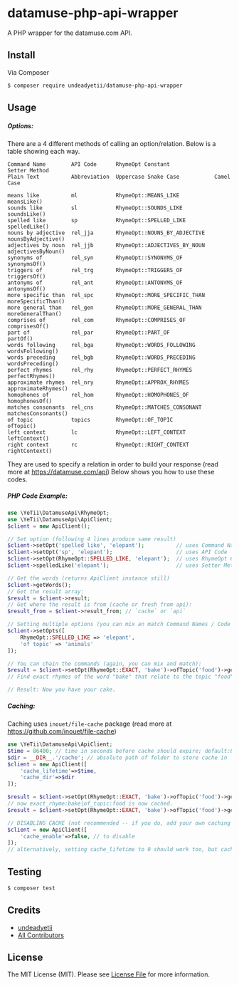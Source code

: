# datamuse-php-api-wrapper

A PHP wrapper for the datamuse.com API.

## Install

Via Composer

```bash
$ composer require undeadyetii/datamuse-php-api-wrapper
```

## Usage

##### Options:

There are a 4 different methods of calling an option/relation. Below is a table showing each way.

```
Command Name        API Code      RhymeOpt Constant              Setter Method
Plain Text          Abbreviation  Uppercase Snake Case           Camel Case

means like          ml            RhymeOpt::MEANS_LIKE           meansLike()
sounds like         sl            RhymeOpt::SOUNDS_LIKE          soundsLike()
spelled like        sp            RhymeOpt::SPELLED_LIKE         spelledLike()
nouns by adjective  rel_jja       RhymeOpt::NOUNS_BY_ADJECTIVE   nounsByAdjective()
adjectives by noun  rel_jjb       RhymeOpt::ADJECTIVES_BY_NOUN   adjectivesByNoun()
synonyms of         rel_syn       RhymeOpt::SYNONYMS_OF          synonymsOf()
triggers of         rel_trg       RhymeOpt::TRIGGERS_OF          triggersOf()
antonyms of         rel_ant       RhymeOpt::ANTONYMS_OF          antonymsOf()
more specific than  rel_spc       RhymeOpt::MORE_SPECIFIC_THAN   moreSpecificThan()
more general than   rel_gen       RhymeOpt::MORE_GENERAL_THAN    moreGeneralThan()
comprises of        rel_com       RhymeOpt::COMPRISES_OF         comprisesOf()
part of             rel_par       RhymeOpt::PART_OF              partOf()
words following     rel_bga       RhymeOpt::WORDS_FOLLOWING      wordsFollowing()
words preceding     rel_bgb       RhymeOpt::WORDS_PRECEDING      wordsPreceding()
perfect rhymes      rel_rhy       RhymeOpt::PERFECT_RHYMES       perfectRhymes()
approximate rhymes  rel_nry       RhymeOpt::APPROX_RHYMES        approximateRhymes()
homophones of       rel_hom       RhymeOpt::HOMOPHONES_OF        homophonesOf()
matches consonants  rel_cns       RhymeOpt::MATCHES_CONSONANT    matchesConsonants()
of topic            topics        RhymeOpt::OF_TOPIC             ofTopic()
left context        lc            RhymeOpt::LEFT_CONTEXT         leftContext()
right context       rc            RhymeOpt::RIGHT_CONTEXT        rightContext()
```

They are used to specify a relation in order to build your response (read more at https://datamuse.com/api)
Below shows you how to use these codes.

##### PHP Code Example:

```php
use \YeTii\DatamuseApi\RhymeOpt;
use \YeTii\DatamuseApi\ApiClient;
$client = new ApiClient();

// Set option (following 4 lines produce same result)
$client->setOpt('spelled like', 'elepant');          // uses Command Name      | passes 'elepant' as the word
$client->setOpt('sp', 'elepant');                    // uses API Code          | passes 'elepant' as the word
$client->setOpt(RhymeOpt::SPELLED_LIKE, 'elepant');  // uses RhymeOpt Constant | passes 'elepant' as the word
$client->spelledLike('elepant');                     // uses Setter Method     | passes 'elepant' as the word

// Get the words (returns ApiClient instance still)
$client->getWords();
// Get the result array:
$result = $client->result;
// Get where the result is from (cache or fresh from api):
$result_from = $client->result_from; // `cache` or `api`

// Setting multiple options (you can mix an match Command Names / Code / RhymeOpt Constants)
$client->setOpts([
	RhymeOpt::SPELLED_LIKE => 'elepant',
	'of topic' => 'animals'
]);

// You can chain the commands (again, you can mix and match):
$result = $client->setOpt(RhymeOpt::EXACT, 'bake')->ofTopic('food')->getWords()->result;
// Find exact rhymes of the word "bake" that relate to the topic "food", get the words and give me the results

// Result: Now you have your cake.
```

##### Caching:

Caching uses `inouet/file-cache` package (read more at https://github.com/inouet/file-cache)

```php
use \YeTii\DatamuseApi\ApiClient;
$time = 86400; // time in seconds before cache should expire; default:86400; should be no less than 86400
$dir = __DIR__.'/cache'; // absolute path of folder to store cache in
$client = new ApiClient([
	'cache_lifetime'=>$time,
	'cache_dir'=>$dir
]);

$result = $client->setOpt(RhymeOpt::EXACT, 'bake')->ofTopic('food')->getWords()->result; // not cached
// now exact_rhyme:bake|of_topic:food is now cached.
$result = $client->setOpt(RhymeOpt::EXACT, 'bake')->ofTopic('food')->getWords()->result; // cached

// DISABLING CACHE (not recommended -- if you do, add your own caching methods)
$client = new ApiClient([
	'cache_enable'=>false, // to disable
]);
// alternatively, setting cache_lifetime to 0 should work too, but cache_enable=>false will completely stop caching
```

## Testing

``` bash
$ composer test
```

## Credits

- [undeadyetii][link-author]
- [All Contributors][link-contributors]

## License

The MIT License (MIT). Please see [License File](LICENSE) for more information.

[link-packagist]: https://packagist.org/packages/undeadyetii/datamuse-php-api-wrapper
[link-author]: https://github.com/undeadyetii
[link-contributors]: ../../contributors
